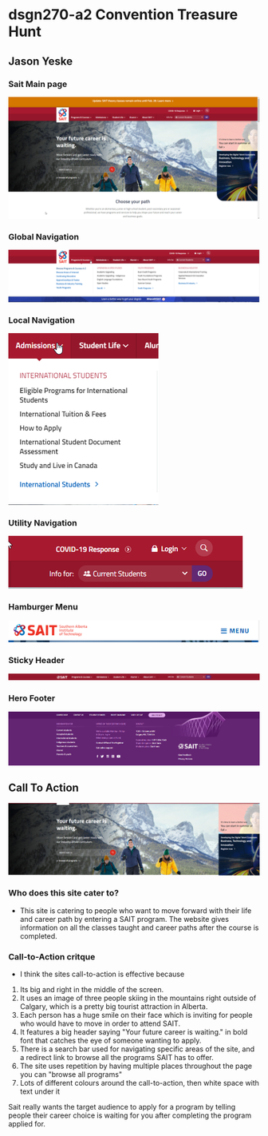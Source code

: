 # dsgn270-a2 Convention Treasure Hunt
## Jason Yeske   

 ### Sait Main page
 ![Sait Main Page](/images/Sait.png)
 ### Global Navigation
 ![Global Navigation](/images/global-navigation.png)
 ### Local Navigation
 ![Local Navigation](/images/local-navigation.png)
 ### Utility Navigation
 ![Utility Navigation](/images/utility-navigation.png)
### Hamburger Menu
![Hamburger Menu](/images/hamburger-menu.png)
### Sticky Header
![sticky Header](/images/sticky-header.png)
### Hero Footer
![Hero Footer](/images/hero-footer.png)
## Call To Action
![Call to Action](/images/call-to-action.png)

### Who does this site cater to?
- This site is catering to people who want to move forward with their life and career path by entering a SAIT program. The website gives information on all the classes taught and career paths after the course is completed.

### Call-to-Action critque
- I think the sites call-to-action is effective because 
1. Its big and right in the middle of the screen.
2. It uses an image of three people skiing in the mountains right outside of Calgary, which is a pretty big tourist attraction in Alberta.
3. Each person has a huge smile on their face which is inviting for people who would have to move in order to attend SAIT.
4. It features a big header saying "Your future career is waiting." in bold font that catches the eye of someone wanting to apply. 
5. There is a search bar used for navigating specific areas of the site, and a redirect link to browse all the programs SAIT has to offer. 
6. The site uses repetition by having multiple places throughout the page you can "browse all programs"
7. Lots of different colours around the call-to-action, then white space with text under it

Sait really wants the target audience to apply for a program by telling people their career choice is waiting for you after completing the program applied for.